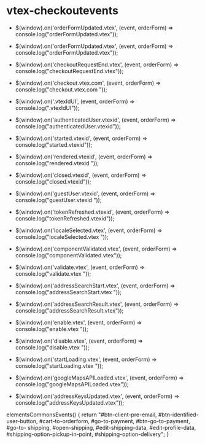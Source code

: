 # vtex-checkoutevents


- $(window).on('orderFormUpdated.vtex', (event, orderForm) => console.log("orderFormUpdated.vtex"));

- $(window).on('orderFormUpdated.vtex', (event, orderForm) => console.log("orderFormUpdated.vtex"));

- $(window).on('checkoutRequestEnd.vtex', (event, orderForm) => console.log("checkoutRequestEnd.vtex"));

- $(window).on('checkout.vtex.com', (event, orderForm) => console.log("checkout.vtex.com "));

- $(window).on('.vtexIdUI', (event, orderForm) => console.log(".vtexIdUI"));

- $(window).on('authenticatedUser.vtexid', (event, orderForm) => console.log("authenticatedUser.vtexid"));

- $(window).on('started.vtexid', (event, orderForm) => console.log("started.vtexid"));

- $(window).on('rendered.vtexid', (event, orderForm) => console.log("rendered.vtexid "));

- $(window).on('closed.vtexid', (event, orderForm) => console.log("closed.vtexid"));

- $(window).on('guestUser.vtexid', (event, orderForm) => console.log("guestUser.vtexid "));

- $(window).on('tokenRefreshed.vtexid', (event, orderForm) => console.log("tokenRefreshed.vtexid"));

- $(window).on('localeSelected.vtex', (event, orderForm) => console.log("localeSelected.vtex "));

- $(window).on('componentValidated.vtex', (event, orderForm) => console.log("componentValidated.vtex"));

- $(window).on('validate.vtex', (event, orderForm) => console.log("validate.vtex "));

- $(window).on('addressSearchStart.vtex', (event, orderForm) => console.log("addressSearchStart.vtex "));

- $(window).on('addressSearchResult.vtex', (event, orderForm) => console.log("addressSearchResult.vtex"));

- $(window).on('enable.vtex', (event, orderForm) => console.log("enable.vtex "));

- $(window).on('disable.vtex', (event, orderForm) => console.log("disable.vtex "));

- $(window).on('startLoading.vtex', (event, orderForm) => console.log("startLoading.vtex "));

- $(window).on('googleMapsAPILoaded.vtex', (event, orderForm) => console.log("googleMapsAPILoaded.vtex"));

- $(window).on('addressKeysUpdated.vtex', (event, orderForm) => console.log("addressKeysUpdated.vtex"));


elementsCommonsEvents() {
       return "#btn-client-pre-email, #btn-identified-user-button, #cart-to-orderform, #go-to-payment, #btn-go-to-payment, #go-to-      shipping, #open-shipping, #edit-shipping-data, #edit-profile-data, #shipping-option-pickup-in-point, #shipping-option-delivery";
    }
